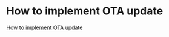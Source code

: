 How to implement OTA update
===========================

[How to implement OTA update](../../en/How_to_compile_and_develop_your_own_AT_project/How_to_implement_OTA_update.md)